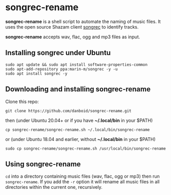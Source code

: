 # songrec-rename

**songrec-rename** is a shell script to automate the naming of music files.
It uses the open source Shazam client [songrec](https://github.com/marin-m/SongRec/) to identify tracks.

**songrec-rename** accepts wav, flac, ogg and mp3 files as input.

## Installing songrec under Ubuntu

```
sudo apt update && sudo apt install software-properties-common
sudo apt-add-repository ppa:marin-m/songrec -y -u
sudo apt install songrec -y
```

## Downloading and installing songrec-rename

Clone this repo:

```
git clone https://github.com/danboid/songrec-rename.git
```

then (under Ubuntu 20.04+ or if you have **~/.local/bin** in your $PATH)

```
cp songrec-rename/songrec-rename.sh ~/.local/bin/songrec-rename
```

or (under Ubuntu 18.04 and earlier, without **~/.local/bin** in your $PATH)

```
sudo cp songrec-rename/songrec-rename.sh /usr/local/bin/songrec-rename
```

## Using songrec-rename

`cd` into a directory containing music files (wav, flac, ogg or mp3) then run `songrec-rename`. If you add the `-r` option it will rename all music files in all directories within the current one, recursively.
